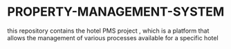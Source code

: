 # PROPERTY-MANAGEMENT-SYSTEM
this repository contains the hotel PMS project , which is a platform that allows the management of various processes available for a specific hotel
